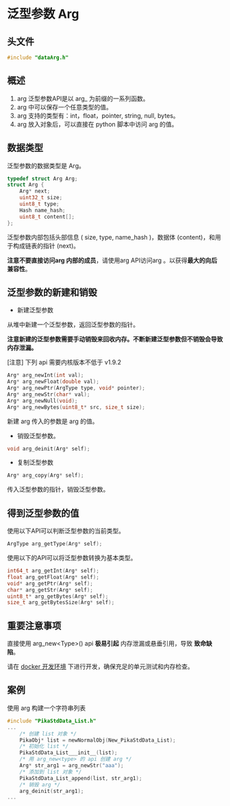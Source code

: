 # 泛型参数 Arg

## 头文件

```c
#include "dataArg.h"
```

## 概述

1. arg 泛型参数API是以 arg_ 为前缀的一系列函数。
1. arg 中可以保存一个任意类型的值。
1. arg 支持的类型有：int，float，pointer, string, null, bytes。
1. arg 放入对象后，可以直接在 python 脚本中访问 arg 的值。

## 数据类型

泛型参数的数据类型是 Arg。

```c
typedef struct Arg Arg;
struct Arg {
    Arg* next;
    uint32_t size;
    uint8_t type;
    Hash name_hash;
    uint8_t content[];
};
```

泛型参数内部包括头部信息 ( size, type, name_hash )，数据体 (content)，和用于构成链表的指针 (next)。

**注意不要直接访问arg 内部的成员**，请使用arg  API访问arg 。以获得**最大的向后兼容性**。


## 泛型参数的新建和销毁

- 新建泛型参数

从堆中新建一个泛型参数，返回泛型参数的指针。

**注意新建的泛型参数需要手动销毁来回收内存。不断新建泛型参数但不销毁会导致内存泄漏。**

[注意] 下列 api 需要内核版本不低于 v1.9.2

```c
Arg* arg_newInt(int val);
Arg* arg_newFloat(double val);
Arg* arg_newPtr(ArgType type, void* pointer);
Arg* arg_newStr(char* val);
Arg* arg_newNull(void);
Arg* arg_newBytes(uint8_t* src, size_t size);
```

新建 arg 传入的参数是 arg 的值。

- 销毁泛型参数。

```c
void arg_deinit(Arg* self);
```

- 复制泛型参数
```c
Arg* arg_copy(Arg* self);
```

传入泛型参数的指针，销毁泛型参数。

## 得到泛型参数的值

使用以下API可以判断泛型参数的当前类型。

```c
ArgType arg_getType(Arg* self);
```

使用以下的API可以将泛型参数转换为基本类型。

```c
int64_t arg_getInt(Arg* self);
float arg_getFloat(Arg* self);
void* arg_getPtr(Arg* self);
char* arg_getStr(Arg* self);
uint8_t* arg_getBytes(Arg* self);
size_t arg_getBytesSize(Arg* self);
```

## 重要注意事项

直接使用 arg_new\<Type\>() api **极易引起** 内存泄漏或悬垂引用，导致 **致命缺陷**。

请在 [docker 开发环境](get-start_linux.html) 下进行开发，确保充足的单元测试和内存检查。

## 案例

使用 arg 构建一个字符串列表

``` C
#include "PikaStdData_List.h"
...
    /* 创建 list 对象 */
    PikaObj* list = newNormalObj(New_PikaStdData_List);
    /* 初始化 list */
    PikaStdData_List___init__(list);
    /* 用 arg_new<type> 的 api 创建 arg */
    Arg* str_arg1 = arg_newStr("aaa");
    /* 添加到 list 对象 */
    PikaStdData_List_append(list, str_arg1);
    /* 销毁 arg */
    arg_deinit(str_arg1);
...
```


